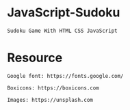 # JavaScript-Sudoku

    Sudoku Game With HTML CSS JavaScript


# Resource

    Google font: https://fonts.google.com/

    Boxicons: https://boxicons.com

    Images: https://unsplash.com


